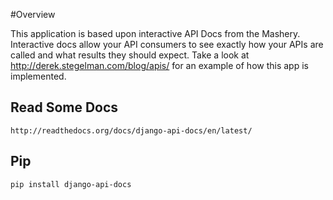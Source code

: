 #Overview

This application is based upon interactive API Docs from the Mashery.  Interactive docs allow your API consumers to see exactly
how your APIs are called and what results they should expect.  Take a look at http://derek.stegelman.com/blog/apis/ for an example of how
this app is implemented.


## Read Some Docs

    http://readthedocs.org/docs/django-api-docs/en/latest/


## Pip

    pip install django-api-docs


